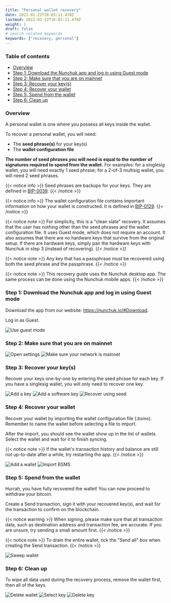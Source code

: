 ```yaml
---
title: "Personal wallet recovery"
date: 2022-02-22T16:03:11.470Z
lastmod: 2022-02-22T16:03:11.470Z
weight: 1
draft: false
# search related keywords
keywords: ["recovery, personal"]
---
```


### Table of contents
* [Overview](#overview)
* [Step 1: Download the Nunchuk app and log in using Guest mode](#step1)
* [Step 2: Make sure that you are on mainnet](#step2)
* [Step 3: Recover your key(s)](#step3)
* [Step 4: Recover your wallet](#step4)
* [Step 5: Spend from the wallet](#step5)
* [Step 6: Clean up](#step6)

### Overview <a name="overview"></a>

A personal wallet is one where you possess all keys inside the wallet.

To recover a personal wallet, you will need:
* The **seed phrase(s)** for your key(s)
* The **wallet configuration file**

**The number of seed phrases you will need is equal to the number of signatures required to spend from the wallet.** For examples: for a singlesig wallet, you will need exactly 1 seed phrase; for a 2-of-3 multisig wallet, you will need 2 seed phrases.

{{< notice info >}}
  Seed phrases are backups for your keys. They are defined in [BIP-0039](https://github.com/bitcoin/bips/blob/master/bip-0039.mediawiki).
{{< /notice >}}

{{< notice info >}}
  The wallet configuration file contains important information on how your wallet is constructed. It is defined in [BIP-0129](https://github.com/bitcoin/bips/blob/master/bip-0129.mediawiki).
{{< /notice >}}

{{< notice note >}}
  For simplicity, this is a "clean slate" recovery. It assumes that the user has nothing other than the seed phrases and the wallet configuration file. It uses Guest mode, which does not require an account. It also assumes that there are no hardware keys that survive from the original setup. If there are hardware keys, simply pair the hardware keys with Nunchuk in step 3 (instead of recovering).
{{< /notice >}}

{{< notice note >}}
  Any key that has a passphrase must be recovered using both the seed phrase and the passphrase.
{{< /notice >}}

{{< notice note >}}
  This recovery guide uses the Nunchuk desktop app. The same process can be done using the Nunchuk mobile apps.
{{< /notice >}}

### Step 1: Download the Nunchuk app and log in using Guest mode <a name="step1"></a>
Download the app from our website: https://nunchuk.io/#Download.

Log in as Guest.

![Use guest mode](guest_mode.jpg)

### Step 2: Make sure that you are on mainnet <a name="step2"></a>

![Open settings](settings.jpg)
![Make sure your network is mainnet](network_settings.jpg)

### Step 3: Recover your key(s) <a name="step3"></a>

Recover your keys one-by-one by entering the seed phrase for each key. If you have a singlesig wallet, you will only need to recover one key.

![Add a key](add_key.jpg)
![Add a software key](add_software_key.jpg)
![Recover using seed](recover_with_seed.jpg)

### Step 4: Recover your wallet <a name="step4"></a>

Recover your wallet by importing the wallet configuration file (.bsms). Remember to name the wallet before selecting a file to import.

After the import, you should see the wallet show up in the list of wallets. Select the wallet and wait for it to finish syncing.

{{< notice note >}}
  If the wallet's transaction history and balance are still not up-to-date after a while, try restarting the app.
{{< /notice >}}

![Add a wallet](add_wallet.jpg)
![Import BSMS](import_bsms.jpg)

### Step 5: Spend from the wallet <a name="step5"></a>

Hurrah, you have fully recovered the wallet! You can now proceed to withdraw your bitcoin.

Create a Send transaction, sign it with your recovered key(s), and wait for the transaction to confirm on the blockchain.

{{< notice warning >}}
  When signing, please make sure that all transaction data, such as destination address and transaction fee, are accurate. If you are unsure, try sending a small amount first.
{{< /notice >}}

{{< notice note >}}
  To drain the entire wallet, tick the "Send all" box when creating the Send transaction.
{{< /notice >}}

![Sweep wallet](sweep_wallet.jpg)

### Step 6: Clean up <a name="step6"></a>

To wipe all data used during the recovery process, remove the wallet first, then all of the keys.

![Delete wallet](delete_wallet.jpg)
![Select key](select_key.jpg)
![Delete key](delete_key.jpg)
